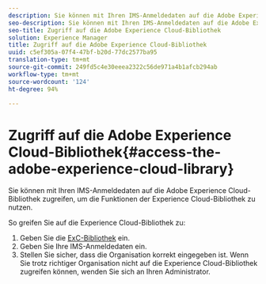 ```yaml
---
description: Sie können mit Ihren IMS-Anmeldedaten auf die Adobe Experience Cloud-Bibliothek zugreifen, um die Funktionen der Experience Cloud-Bibliothek zu nutzen.
seo-description: Sie können mit Ihren IMS-Anmeldedaten auf die Adobe Experience Cloud-Bibliothek zugreifen, um die Funktionen der Experience Cloud-Bibliothek zu nutzen.
seo-title: Zugriff auf die Adobe Experience Cloud-Bibliothek
solution: Experience Manager
title: Zugriff auf die Adobe Experience Cloud-Bibliothek
uuid: c5ef305a-07f4-47bf-b20d-77dc2577ba95
translation-type: tm+mt
source-git-commit: 249fd5c4e30eeea2322c56de971a4b1afcb294ab
workflow-type: tm+mt
source-wordcount: '124'
ht-degree: 94%

---
```



# Zugriff auf die Adobe Experience Cloud-Bibliothek{#access-the-adobe-experience-cloud-library}

Sie können mit Ihren IMS-Anmeldedaten auf die Adobe Experience Cloud-Bibliothek zugreifen, um die Funktionen der Experience Cloud-Bibliothek zu nutzen.

So greifen Sie auf die Experience Cloud-Bibliothek zu:

1. Geben Sie die [ExC-Bibliothek](https://experiencecloud.adobe.com/library) ein.
1. Geben Sie Ihre IMS-Anmeldedaten ein.
1. Stellen Sie sicher, dass die Organisation korrekt eingegeben ist. Wenn Sie trotz richtiger Organisation nicht auf die Experience Cloud-Bibliothek zugreifen können, wenden Sie sich an Ihren Administrator.

